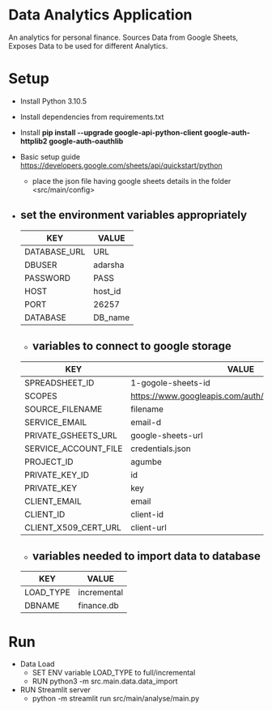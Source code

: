# Data Analytics Application
An analytics for personal finance.
Sources Data from Google Sheets, Exposes Data to be used for different Analytics.

# Setup
- Install Python 3.10.5
- Install dependencies from requirements.txt
- Install **pip install --upgrade google-api-python-client google-auth-httplib2 google-auth-oauthlib**
- Basic setup guide https://developers.google.com/sheets/api/quickstart/python
  - place the json file having google sheets details in the folder <src/main/config>
- ## set the environment variables appropriately

  |KEY|VALUE|
  |---|---|
  | DATABASE_URL|URL|
  |DBUSER|adarsha |
  | PASSWORD|PASS|
  | HOST  |host_id   |
  |PORT  |  26257 |
  |DATABASE   |DB_name   |

  - ## variables to connect to google storage
  |KEY|VALUE|
  |---|---|
  | SPREADSHEET_ID | 1-gogole-sheets-id |
  |SCOPES|https://www.googleapis.com/auth/spreadsheets.readonly|
  |SOURCE_FILENAME|filename|
  |SERVICE_EMAIL|email-d|
  |PRIVATE_GSHEETS_URL|google-sheets-url|
  |SERVICE_ACCOUNT_FILE|credentials.json|
  |PROJECT_ID|agumbe |
  | PRIVATE_KEY_ID|id|
  | PRIVATE_KEY|key|
  | CLIENT_EMAIL|email|
  | CLIENT_ID|client-id|
  | CLIENT_X509_CERT_URL|client-url|

  - ## variables needed to import data to database
  |KEY|VALUE|
  |---|---|
  |LOAD_TYPE|incremental|
  |DBNAME|finance.db|

# Run
- Data Load
  - SET ENV variable LOAD_TYPE to full/incremental
  - RUN python3 -m src.main.data.data_import
- RUN Streamlit server
  - python -m streamlit run src/main/analyse/main.py
